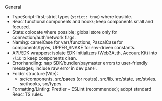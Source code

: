 General
- TypeScript-first; strict types (`strict: true`) where feasible.
- React functional components and hooks; keep components small and focused.
- State: colocate where possible; global store only for connection/auth/network flags.
- Naming: camelCase for vars/functions, PascalCase for components/types, UPPER_SNAKE for env-driven constants.
- API/SDK wrappers: isolate SDK initializers (Web3Auth, Account Kit) into `/lib` to keep components clean.
- Error handling: map SDK/bundler/paymaster errors to user-friendly messages; include raw error in dev panel.
- Folder structure (Vite):
  - src/components, src/pages (or routes), src/lib, src/state, src/styles, src/hooks, src/types.
- Formatting/Linting: Prettier + ESLint (recommended); adopt standard React TS rules.
